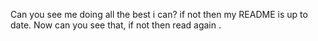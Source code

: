 Can you see me doing all the best i can? if not then my README is up to date.
Now can you see that, if not then read again .
